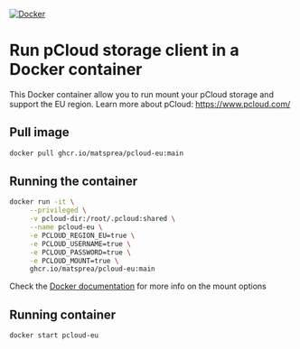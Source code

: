 [![Docker](https://github.com/matsprea/pcloud-eu/actions/workflows/docker-publish.yml/badge.svg)](https://github.com/matsprea/pcloud-eu/actions/workflows/docker-publish.yml)

# Run pCloud storage client in a Docker container

This Docker container allow you to run mount your pCloud storage and support the EU region.  Learn more about pCloud: <https://www.pcloud.com/>

## Pull image

```sh
docker pull ghcr.io/matsprea/pcloud-eu:main
```

## Running the container

```sh
docker run -it \
     --privileged \
     -v pcloud-dir:/root/.pcloud:shared \
     --name pcloud-eu \
     -e PCLOUD_REGION_EU=true \
     -e PCLOUD_USERNAME=true \
     -e PCLOUD_PASSWORD=true \
     -e PCLOUD_MOUNT=true \
     ghcr.io/matsprea/pcloud-eu:main 
```

Check the [Docker documentation](https://docs.docker.com/storage/bind-mounts/#choose-the--v-or---mount-flag) for more info on the mount options

## Running container

```sh
docker start pcloud-eu
```
